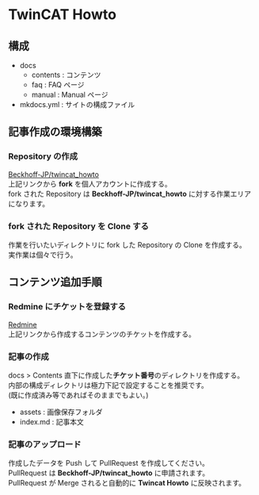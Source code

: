 # TwinCAT Howto

## 構成

- docs
  - contents : コンテンツ
  - faq : FAQ ページ
  - manual : Manual ページ
- mkdocs.yml : サイトの構成ファイル

## 記事作成の環境構築

### Repository の作成

[Beckhoff-JP/twincat_howto](https://github.com/Beckhoff-JP/twincat_howto)  
上記リンクから **fork** を個人アカウントに作成する。  
fork された Repository は **Beckhoff-JP/twincat_howto** に対する作業エリアになります。

### fork された Repository を Clone する

作業を行いたいディレクトリに fork した Repository の Clone を作成する。  
実作業は個々で行う。

## コンテンツ追加手順

### Redmine にチケットを登録する

[Redmine](https://beckhoff.cloud.redmine.jp/projects/cutomer_support/issues)  
上記リンクから作成するコンテンツのチケットを作成する。

### 記事の作成

docs > Contents 直下に作成した**チケット番号**のディレクトリを作成する。  
内部の構成ディレクトリは極力下記で設定することを推奨です。  
(既に作成済み等であればそのままでもよい。)

- assets : 画像保存フォルダ
- index.md : 記事本文

### 記事のアップロード

作成したデータを Push して PullRequest を作成してください。  
PullRequest は **Beckhoff-JP/twincat_howto** に申請されます。  
PullRequest が Merge されると自動的に **Twincat Howto** に反映されます。

